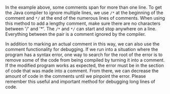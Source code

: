 In the example above, some comments span for more than one line. To get the Java compiler to ignore multiple lines, we use `/*` at the beginning of the comment and `*/` at the end of the numerous lines of comments. When using this method to add a lengthy comment, make sure there are no characters between '/' and '\*'. The `/*` and `*/` can start and stop anywhere on a line. Everything between the pair is a comment ignored by the compiler.

In addition to marking an actual comment in this way, we can also use the comment functionality for debugging. If we run into a situation where the program has a syntax error, one way to search for the root of the error is to remove some of the code from being compiled by turning it into a comment. If the modified program works as expected, the error must be in the section of code that was made into a comment. From there, we can decrease the amount of code in the comments until we pinpoint the error. Please remember this useful and important method for debugging long lines of code.

